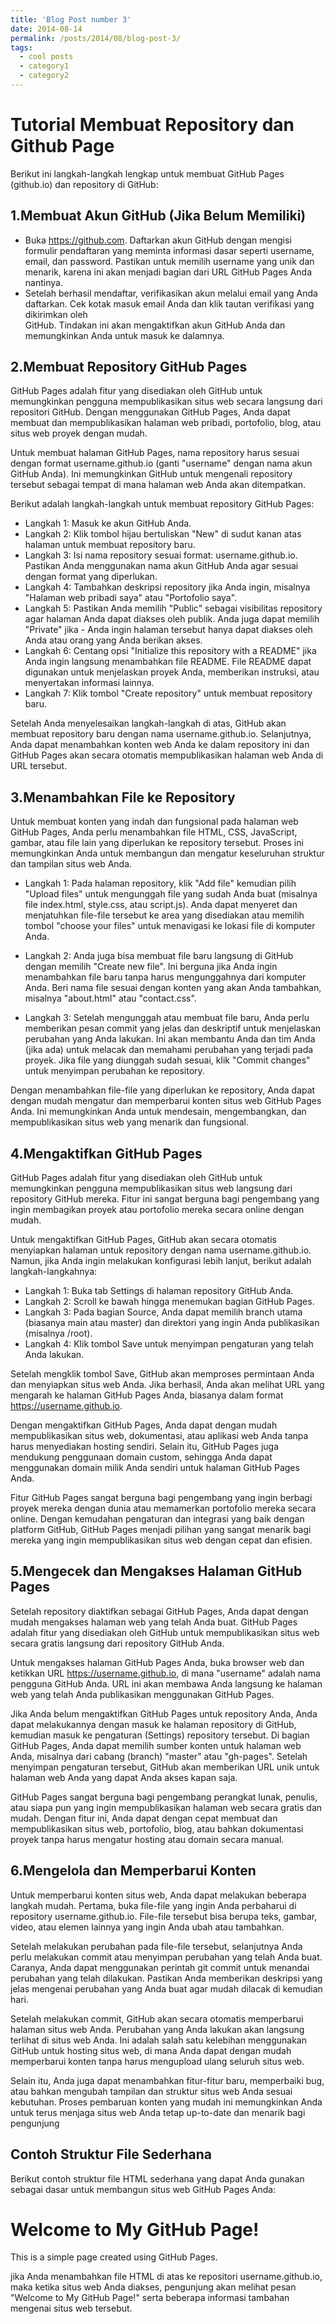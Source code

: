 ```yaml
---
title: 'Blog Post number 3'
date: 2014-08-14
permalink: /posts/2014/08/blog-post-3/
tags:
  - cool posts
  - category1
  - category2
---
```


Tutorial Membuat Repository dan Github Page
======
Berikut ini langkah-langkah lengkap untuk membuat GitHub Pages (github.io) dan repository di GitHub:

1.Membuat Akun GitHub (Jika Belum Memiliki)
------
-  Buka https://github.com. Daftarkan akun GitHub dengan mengisi formulir pendaftaran yang meminta informasi dasar seperti username, email, dan password. Pastikan
   untuk memilih username yang unik dan menarik, karena ini akan menjadi bagian dari URL GitHub Pages Anda nantinya.
-  Setelah berhasil mendaftar, verifikasikan akun melalui email yang Anda daftarkan. Cek kotak masuk email Anda dan klik tautan verifikasi yang dikirimkan oleh   
   GitHub. Tindakan ini akan mengaktifkan akun GitHub Anda dan memungkinkan Anda untuk masuk ke dalamnya.

2.Membuat Repository GitHub Pages
------
GitHub Pages adalah fitur yang disediakan oleh GitHub untuk memungkinkan pengguna mempublikasikan situs web secara langsung dari repositori GitHub. Dengan menggunakan GitHub Pages, Anda dapat membuat dan mempublikasikan halaman web pribadi, portofolio, blog, atau situs web proyek dengan mudah.

Untuk membuat halaman GitHub Pages, nama repository harus sesuai dengan format username.github.io (ganti "username" dengan nama akun GitHub Anda). Ini memungkinkan GitHub untuk mengenali repository tersebut sebagai tempat di mana halaman web Anda akan ditempatkan.

Berikut adalah langkah-langkah untuk membuat repository GitHub Pages:
-  Langkah 1: Masuk ke akun GitHub Anda.
-  Langkah 2: Klik tombol hijau bertuliskan "New" di sudut kanan atas halaman untuk membuat repository baru.
-  Langkah 3: Isi nama repository sesuai format: username.github.io. Pastikan Anda menggunakan nama akun GitHub Anda agar sesuai dengan format yang diperlukan.
-  Langkah 4: Tambahkan deskripsi repository jika Anda ingin, misalnya "Halaman web pribadi saya" atau "Portofolio saya".
-  Langkah 5: Pastikan Anda memilih "Public" sebagai visibilitas repository agar halaman Anda dapat diakses oleh publik. Anda juga dapat memilih "Private" jika -                 Anda ingin halaman tersebut hanya dapat diakses oleh Anda atau orang yang Anda berikan akses.
-  Langkah 6: Centang opsi "Initialize this repository with a README" jika Anda ingin langsung menambahkan file README. File README dapat digunakan untuk
              menjelaskan proyek Anda, memberikan instruksi, atau menyertakan informasi lainnya.
-  Langkah 7: Klik tombol "Create repository" untuk membuat repository baru.

Setelah Anda menyelesaikan langkah-langkah di atas, GitHub akan membuat repository baru dengan nama username.github.io. Selanjutnya, Anda dapat menambahkan konten web Anda ke dalam repository ini dan GitHub Pages akan secara otomatis mempublikasikan halaman web Anda di URL tersebut.

3.Menambahkan File ke Repository
------
Untuk membuat konten yang indah dan fungsional pada halaman web GitHub Pages, Anda perlu menambahkan file HTML, CSS, JavaScript, gambar, atau file lain yang diperlukan ke repository tersebut. Proses ini memungkinkan Anda untuk membangun dan mengatur keseluruhan struktur dan tampilan situs web Anda.

-  Langkah 1: Pada halaman repository, klik "Add file" kemudian pilih "Upload files" untuk mengunggah file yang sudah Anda buat (misalnya file index.html,
   style.css, atau script.js). Anda dapat menyeret dan menjatuhkan file-file tersebut ke area yang disediakan atau memilih tombol "choose your files" untuk
   menavigasi ke lokasi file di komputer Anda.

-  Langkah 2: Anda juga bisa membuat file baru langsung di GitHub dengan memilih "Create new file". Ini berguna jika Anda ingin menambahkan file baru tanpa harus
   mengunggahnya dari komputer Anda. Beri nama file sesuai dengan konten yang akan Anda tambahkan, misalnya "about.html" atau "contact.css".

-  Langkah 3: Setelah mengunggah atau membuat file baru, Anda perlu memberikan pesan commit yang jelas dan deskriptif untuk menjelaskan perubahan yang Anda
   lakukan. Ini akan membantu Anda dan tim Anda (jika ada) untuk melacak dan memahami perubahan yang terjadi pada proyek. Jika file yang diunggah sudah sesuai,
   klik "Commit changes" untuk menyimpan perubahan ke repository.

Dengan menambahkan file-file yang diperlukan ke repository, Anda dapat dengan mudah mengatur dan memperbarui konten situs web GitHub Pages Anda. Ini memungkinkan Anda untuk mendesain, mengembangkan, dan mempublikasikan situs web yang menarik dan fungsional.

4.Mengaktifkan GitHub Pages
------
GitHub Pages adalah fitur yang disediakan oleh GitHub untuk memungkinkan pengguna mempublikasikan situs web langsung dari repository GitHub mereka. Fitur ini sangat berguna bagi pengembang yang ingin membagikan proyek atau portofolio mereka secara online dengan mudah.

Untuk mengaktifkan GitHub Pages, GitHub akan secara otomatis menyiapkan halaman untuk repository dengan nama username.github.io. Namun, jika Anda ingin melakukan konfigurasi lebih lanjut, berikut adalah langkah-langkahnya:
-  Langkah 1: Buka tab Settings di halaman repository GitHub Anda.
-  Langkah 2: Scroll ke bawah hingga menemukan bagian GitHub Pages.
-  Langkah 3: Pada bagian Source, Anda dapat memilih branch utama (biasanya main atau master) dan direktori yang ingin Anda publikasikan (misalnya /root).
-  Langkah 4: Klik tombol Save untuk menyimpan pengaturan yang telah Anda lakukan.

Setelah mengklik tombol Save, GitHub akan memproses permintaan Anda dan menyiapkan situs web Anda. Jika berhasil, Anda akan melihat URL yang mengarah ke halaman GitHub Pages Anda, biasanya dalam format https://username.github.io.

Dengan mengaktifkan GitHub Pages, Anda dapat dengan mudah mempublikasikan situs web, dokumentasi, atau aplikasi web Anda tanpa harus menyediakan hosting sendiri. Selain itu, GitHub Pages juga mendukung penggunaan domain custom, sehingga Anda dapat menggunakan domain milik Anda sendiri untuk halaman GitHub Pages Anda.

Fitur GitHub Pages sangat berguna bagi pengembang yang ingin berbagi proyek mereka dengan dunia atau memamerkan portofolio mereka secara online. Dengan kemudahan pengaturan dan integrasi yang baik dengan platform GitHub, GitHub Pages menjadi pilihan yang sangat menarik bagi mereka yang ingin mempublikasikan situs web dengan cepat dan efisien.

5.Mengecek dan Mengakses Halaman GitHub Pages
------
Setelah repository diaktifkan sebagai GitHub Pages, Anda dapat dengan mudah mengakses halaman web yang telah Anda buat. GitHub Pages adalah fitur yang disediakan oleh GitHub untuk mempublikasikan situs web secara gratis langsung dari repository GitHub Anda.

Untuk mengakses halaman GitHub Pages Anda, buka browser web dan ketikkan URL https://username.github.io, di mana "username" adalah nama pengguna GitHub Anda. URL ini akan membawa Anda langsung ke halaman web yang telah Anda publikasikan menggunakan GitHub Pages.

Jika Anda belum mengaktifkan GitHub Pages untuk repository Anda, Anda dapat melakukannya dengan masuk ke halaman repository di GitHub, kemudian masuk ke pengaturan (Settings) repository tersebut. Di bagian GitHub Pages, Anda dapat memilih sumber konten untuk halaman web Anda, misalnya dari cabang (branch) "master" atau "gh-pages". Setelah menyimpan pengaturan tersebut, GitHub akan memberikan URL unik untuk halaman web Anda yang dapat Anda akses kapan saja.

GitHub Pages sangat berguna bagi pengembang perangkat lunak, penulis, atau siapa pun yang ingin mempublikasikan halaman web secara gratis dan mudah. Dengan fitur ini, Anda dapat dengan cepat membuat dan mempublikasikan situs web, portofolio, blog, atau bahkan dokumentasi proyek tanpa harus mengatur hosting atau domain secara manual.

6.Mengelola dan Memperbarui Konten
------
Untuk memperbarui konten situs web, Anda dapat melakukan beberapa langkah mudah. Pertama, buka file-file yang ingin Anda perbaharui di repository username.github.io. File-file tersebut bisa berupa teks, gambar, video, atau elemen lainnya yang ingin Anda ubah atau tambahkan.

Setelah melakukan perubahan pada file-file tersebut, selanjutnya Anda perlu melakukan commit atau menyimpan perubahan yang telah Anda buat. Caranya, Anda dapat menggunakan perintah git commit untuk menandai perubahan yang telah dilakukan. Pastikan Anda memberikan deskripsi yang jelas mengenai perubahan yang Anda buat agar mudah dilacak di kemudian hari.

Setelah melakukan commit, GitHub akan secara otomatis memperbarui halaman situs web Anda. Perubahan yang Anda lakukan akan langsung terlihat di situs web Anda. Ini adalah salah satu kelebihan menggunakan GitHub untuk hosting situs web, di mana Anda dapat dengan mudah memperbarui konten tanpa harus mengupload ulang seluruh situs web.

Selain itu, Anda juga dapat menambahkan fitur-fitur baru, memperbaiki bug, atau bahkan mengubah tampilan dan struktur situs web Anda sesuai kebutuhan. Proses pembaruan konten yang mudah ini memungkinkan Anda untuk terus menjaga situs web Anda tetap up-to-date dan menarik bagi pengunjung

Contoh Struktur File Sederhana
------
Berikut contoh struktur file HTML sederhana yang dapat Anda gunakan sebagai dasar untuk membangun situs web GitHub Pages Anda:
<!DOCTYPE html>
<html lang="en">
<head>
  <meta charset="UTF-8">
  <meta name="viewport" content="width=device-width, initial-scale=1.0">
  <title>My GitHub Page</title>
</head>
<body>
  <h1>Welcome to My GitHub Page!</h1>
  <p>This is a simple page created using GitHub Pages.</p>
</body>
</html>

jika Anda menambahkan file HTML di atas ke repositori username.github.io, maka ketika situs web Anda diakses, pengunjung akan melihat pesan "Welcome to My GitHub Page!" serta beberapa informasi tambahan mengenai situs web tersebut.
